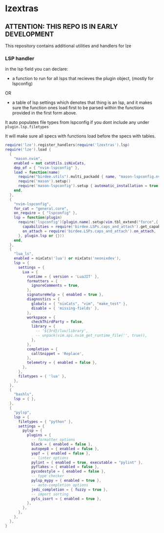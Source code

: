 # lzextras

## ATTENTION: THIS REPO IS IN EARLY DEVELOPMENT

This repository contains additional utilities and handlers for lze

### LSP handler

in the lsp field you can declare:

- a function to run for all lsps that recieves the plugin object, (mostly for lspconfig)

OR

- a table of lsp settings which denotes that thing is an lsp,
  and it makes sure the function ones load first
  to be parsed within the functions provided in the first form above.

It auto populates file types from lspconfig if you dont include any under `plugin.lsp.filetypes`

It will make sure all specs with functions load before the specs with tables.

```lua
require('lze').register_handlers(require('lzextras').lsp)
require('lze').load {
  {
    "mason.nvim",
    enabled = not catUtils.isNixCats,
    dep_of = { "nvim-lspconfig" },
    load = function(name)
      require("birdee.utils").multi_packadd { name, "mason-lspconfig.nvim" }
      require('mason').setup()
      require('mason-lspconfig').setup { automatic_installation = true, }
    end,
  },
  {
    "nvim-lspconfig",
    for_cat = "general.core",
    on_require = { "lspconfig" },
    lsp = function(plugin)
      require('lspconfig')[plugin.name].setup(vim.tbl_extend("force",{
        capabilities = require('birdee.LSPs.caps_and_attach').get_capabilities(plugin.name),
        on_attach = require('birdee.LSPs.caps_and_attach').on_attach,
      }, plugin.lsp or {}))
    end,
  },
  {
    "lua_ls",
    enabled = nixCats('lua') or nixCats('neonixdev'),
    lsp = {
      settings = {
        Lua = {
          runtime = { version = 'LuaJIT' },
          formatters = {
            ignoreComments = true,
          },
          signatureHelp = { enabled = true },
          diagnostics = {
            globals = { "nixCats", "vim", "make_test" },
            disable = { 'missing-fields' },
          },
          workspace = {
            checkThirdParty = false,
            library = {
              -- '${3rd}/luv/library',
              -- unpack(vim.api.nvim_get_runtime_file('', true)),
            },
          },
          completion = {
            callSnippet = 'Replace',
          },
          telemetry = { enabled = false },
        },
      },
      filetypes = { 'lua' },
    },
  },
  {
    "bashls",
    lsp = { },
  },
  {
    "pylsp",
    lsp = {
      filetypes = { "python" },
      settings = {
        pylsp = {
          plugins = {
            -- formatter options
            black = { enabled = false },
            autopep8 = { enabled = false },
            yapf = { enabled = false },
            -- linter options
            pylint = { enabled = true, executable = "pylint" },
            pyflakes = { enabled = false },
            pycodestyle = { enabled = false },
            -- type checker
            pylsp_mypy = { enabled = true },
            -- auto-completion options
            jedi_completion = { fuzzy = true },
            -- import sorting
            pyls_isort = { enabled = true },
          },
        },
      },
    },
  },
}
```
